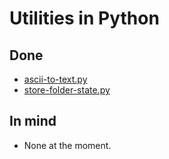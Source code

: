 # Utilities in Python #

## Done

- [ascii-to-text.py](./python/ascii-to-text.py)
- [store-folder-state.py](./python/store-folder-state.py)

## In mind

- None at the moment.